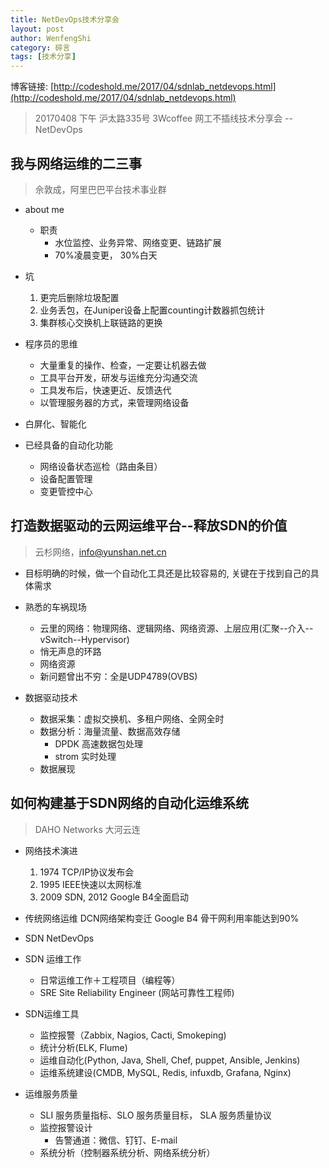 ```yaml
---
title: NetDevOps技术分享会
layout: post
author: WenfengShi
category: 碎言
tags: [技术分享]
---
```

博客链接: [http://codeshold.me/2017/04/sdnlab_netdevops.html](http://codeshold.me/2017/04/sdnlab_netdevops.html)

> 20170408 下午 沪太路335号 3Wcoffee
> 网工不插线技术分享会 -- NetDevOps
## 我与网络运维的二三事

> 佘敦成，阿里巴巴平台技术事业群

- about me
    - 职责
        - 水位监控、业务异常、网络变更、链路扩展
        - 70%凌晨变更， 30%白天
- 坑
    1. 更完后删除垃圾配置
    2. 业务丢包，在Juniper设备上配置counting计数器抓包统计
    3. 集群核心交换机上联链路的更换

- 程序员的思维
    - 大量重复的操作、检查，一定要让机器去做
    - 工具平台开发，研发与运维充分沟通交流
    - 工具发布后，快速更近、反馈迭代
    - 以管理服务器的方式，来管理网络设备

- 白屏化、智能化

- 已经具备的自动化功能
    - 网络设备状态巡检（路由条目）
    - 设备配置管理
    - 变更管控中心


## 打造数据驱动的云网运维平台--释放SDN的价值

> 云杉网络，info@yunshan.net.cn

- 目标明确的时候，做一个自动化工具还是比较容易的, 关键在于找到自己的具体需求

- 熟悉的车祸现场
    - 云里的网络：物理网络、逻辑网络、网络资源、上层应用(汇聚--介入--vSwitch--Hypervisor)
    - 悄无声息的环路 
    - 网络资源
    - 新问题曾出不穷：全是UDP4789(OVBS)

- 数据驱动技术
    - 数据采集：虚拟交换机、多租户网络、全网全时
    - 数据分析：海量流量、数据高效存储
        - DPDK 高速数据包处理
        - strom 实时处理
    - 数据展现


## 如何构建基于SDN网络的自动化运维系统

> DAHO Networks 大河云连

- 网络技术演进
    1. 1974 TCP/IP协议发布会
    2. 1995 IEEE快速以太网标准
    3. 2009 SDN, 2012 Google B4全面启动

- 传统网络运维
DCN网络架构变迁
Google B4 骨干网利用率能达到90%

- SDN NetDevOps

- SDN 运维工作
    - 日常运维工作＋工程项目（编程等）
    - SRE Site Reliability Engineer (网站可靠性工程师)

- SDN运维工具
    - 监控报警（Zabbix, Nagios, Cacti, Smokeping)
    - 统计分析(ELK, Flume)
    - 运维自动化(Python, Java, Shell, Chef, puppet, Ansible, Jenkins)
    - 运维系统建设(CMDB, MySQL, Redis, infuxdb, Grafana, Nginx)

- 运维服务质量
    - SLI 服务质量指标、SLO 服务质量目标， SLA 服务质量协议
    - 监控报警设计
        - 告警通道：微信、钉钉、E-mail
    - 系统分析（控制器系统分析、网络系统分析）
